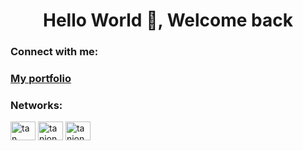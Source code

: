 <h1 align="center">Hello World 👋, Welcome back</h1>
<h3 align="left">Connect with me:</h3>
<h3 align="left"><a href="https://tanjona12.github.io/portfolio/">My portfolio<a/></h3>
<h3 align="left">Networks:</h3>
<p align="left">
<a href="https://fb.com/tan" target="blank"><img align="center" src="https://raw.githubusercontent.com/rahuldkjain/github-profile-readme-generator/master/src/images/icons/Social/facebook.svg" alt="tan" height="30" width="40" /></a>
<a href="https://instagram.com/tanjona_0.0" target="blank"><img align="center" src="https://raw.githubusercontent.com/rahuldkjain/github-profile-readme-generator/master/src/images/icons/Social/instagram.svg" alt="tanjona_0.0" height="30" width="40" /></a>
<a href="https://linkedin.com/in/tanjona falimanantsoa" target="blank"><img align="center" src="https://raw.githubusercontent.com/rahuldkjain/github-profile-readme-generator/master/src/images/icons/Social/linked-in-alt.svg" alt="tanjona falimanantsoa" height="30" width="40" /></a>
</p>

